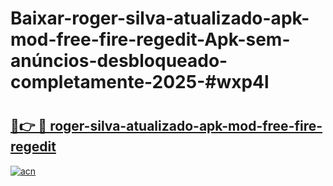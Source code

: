 # Baixar-roger-silva-atualizado-apk-mod-free-fire-regedit-Apk-sem-anúncios-desbloqueado-completamente-2025-#wxp4l

# <h2><a href="https://ainizakaria.my?title=roger-silva-atualizado-apk-mod-free-fire-regedit&ref=24M">🔗👉 🔴 roger-silva-atualizado-apk-mod-free-fire-regedit</a></h2>

[![acn](https://github.com/user-attachments/assets/0f9c940e-d8b0-45ae-aac7-cd30a18b3e1c)](https://ainizakaria.my?title=roger-silva-atualizado-apk-mod-free-fire-regedit&ref=24M)

